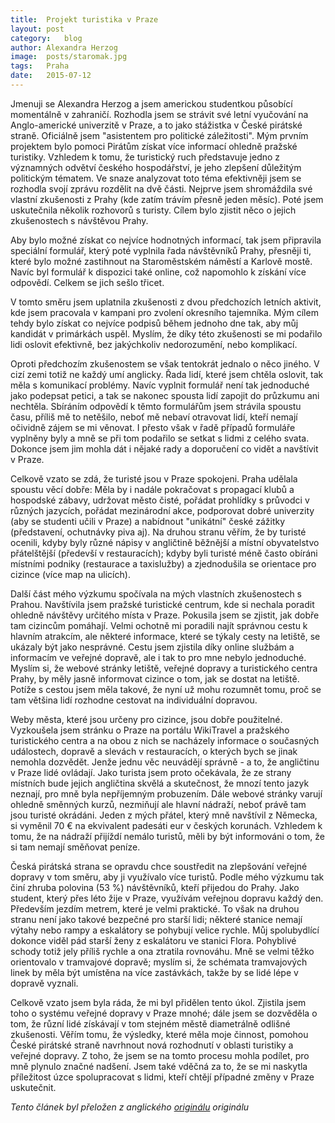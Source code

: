 ```yaml
---
title:	Projekt turistika v Praze
layout:	post
category:	blog
author:	Alexandra Herzog
image:	posts/staromak.jpg
tags:	Praha
date:	2015-07-12
---
```


Jmenuji se Alexandra Herzog a jsem americkou studentkou působící momentálně v zahraničí. Rozhodla jsem se strávit své letní vyučování na Anglo-americké univerzitě v Praze, a to jako stážistka v České pirátské straně. Oficiálně jsem "asistentem pro politické záležitosti". Mým prvním projektem bylo pomoci Pirátům získat více informací ohledně pražské turistiky. Vzhledem k tomu, že turistický ruch představuje jedno z významných odvětví českého hospodářství, je jeho zlepšení důležitým politickým tématem. Ve snaze analyzovat toto téma efektivněji jsem se rozhodla svojí zprávu rozdělit na dvě části. Nejprve jsem shromáždila své vlastní zkušenosti z Prahy (kde zatím trávím přesně jeden měsíc). Poté jsem uskutečnila několik rozhovorů s turisty. Cílem bylo zjistit něco o jejich zkušenostech s návštěvou Prahy.

Aby bylo možné získat co nejvíce hodnotných informací, tak jsem připravila speciální formulář, který poté vyplnila řada návštěvníků Prahy, přesněji ti, které bylo možné zastihnout na Staroměstském náměstí a Karlově mostě. Navíc byl formulář k dispozici také online, což napomohlo k získání více odpovědí. Celkem se jich sešlo třicet.

V tomto směru jsem uplatnila zkušenosti z dvou předchozích letních aktivit, kde jsem pracovala v kampani pro zvolení okresního tajemníka. Mým cílem tehdy bylo získat co nejvíce podpisů během jednoho dne tak, aby můj kandidát v primárkách uspěl. Myslím, že díky této zkušenosti se mi podařilo lidi oslovit efektivně, bez jakýchkoliv nedorozumění, nebo komplikací.

Oproti předchozím zkušenostem se však tentokrát jednalo o něco jiného. V cizí zemi totiž ne každý umí anglicky. Řada lidí, které jsem chtěla oslovit, tak měla s komunikací problémy. Navíc vyplnit formulář není tak jednoduché jako podepsat petici, a tak se nakonec spousta lidí zapojit do průzkumu ani nechtěla. Sbíráním odpovědí k těmto formulářům jsem strávila spoustu času, příliš mě to netěšilo, neboť mě nebaví otravovat lidí, kteří nemají očividně zájem se mi věnovat. I přesto však v řadě případů formuláře vyplněny byly a mně se při tom podařilo se setkat s lidmi z celého svata. Dokonce jsem jim mohla dát i nějaké rady a doporučení co vidět a navštívit v Praze.

Celkově vzato se zdá, že turisté jsou v Praze spokojeni. Praha udělala spoustu věcí dobře: Měla by i nadále pokračovat s propagací klubů a hospodské zábavy, udržovat město čisté, pořádat prohlídky s průvodci v různých jazycích, pořádat mezinárodní akce, podporovat dobré univerzity (aby se studenti učili v Praze) a nabídnout "unikátní" české zážitky (představení, ochutnávky piva aj). Na druhou stranu věřím, že by turisté ocenili, kdyby byly různé nápisy v angličtině běžnější a místní obyvatelstvo přátelštější (předevší v restauracích); kdyby byli turisté méně často obíráni místními podniky (restaurace a taxislužby) a zjednodušila se orientace pro cizince (více map na ulicích). 

Další část mého výzkumu spočívala na mých vlastních zkušenostech s Prahou. Navštívila jsem pražské turistické centrum, kde si nechala poradit ohledně návštěvy určitého místa v Praze. Pokusila jsem se zjistit, jak dobře tam cizincům pomáhají. Velmi ochotně mi poradili najít správnou cestu k hlavním atrakcím, ale některé informace, které se týkaly cesty na letiště, se ukázaly být jako nesprávné. Cestu jsem zjistila díky online službám a informacím ve veřejné dopravě, ale i tak to pro mne nebylo jednoduché. Myslím si, že webové stránky letiště, veřejné dopravy a turistického centra Prahy, by měly jasně informovat cizince o tom, jak se dostat na letiště. Potíže s cestou jsem měla takové, že nyní už mohu rozumnět tomu, proč se tam většina lidí rozhodne cestovat na individuální dopravou. 

Weby města, které jsou určeny pro cizince, jsou dobře použitelné. Vyzkoušela jsem stránku o Praze na portálu WikiTravel a pražského turistického centra a na obou z nich se nacházely informace o současných událostech, dopravě a slevách v restauracích, o kterých bych se jinak nemohla dozvědět. Jenže jednu věc neuvádějí správně - a to, že angličtinu v Praze lidé ovládají. Jako turista jsem proto očekávala, že ze strany místních bude jejich angličtina skvělá a skutečnost, že mnozí tento jazyk neznají, pro mně byla nepříjemným probuzením. Dále webové stránky varují ohledně směnných kurzů, nezmiňují ale hlavní nádraží, neboť právě tam jsou turisté okrádáni. Jeden z mých přátel, který mně navštívil z Německa, si vyměnil 70 € na ekvivalent padesáti eur v českých korunách. Vzhledem k tomu, že na nádraží přijíždí nemálo turistů, měli by být informováni o tom, že si tam nemají směňovat peníze. 

Česká pirátská strana se opravdu chce soustředit na zlepšování veřejné dopravy v tom směru, aby ji využívalo více turistů. Podle mého výzkumu tak činí zhruba polovina (53 %) návštěvníků, kteří přijedou do Prahy. Jako student, který přes léto žije v Praze, využívám veřejnou dopravu každý den. Především jezdím metrem, které je velmi praktické. To však na druhou stranu není jako takové bezpečné pro starší lidi; některé stanice nemají výtahy nebo rampy a eskalátory se pohybují velice rychle. Můj spolubydlící dokonce viděl pád starší ženy z eskalátoru ve stanici Flora. Pohyblivé schody totiž jely příliš rychle a ona ztratila rovnováhu. Mně se velmi těžko orientovalo v tramvajové dopravě; myslím si, že schémata tramvajových linek by měla být umístěna na více zastávkách, takže by se lidé lépe v dopravě vyznali.

Celkově vzato jsem byla ráda, že mi byl přidělen tento úkol. Zjistila jsem toho o systému veřejné dopravy v Praze mnohé; dále jsem se dozvěděla o tom, že různí lidé získávají v tom stejném městě diametrálně odlišné zkušenosti. Věřím tomu, že výsledky, které měla moje činnost, pomohou České pirátské straně navrhnout nová rozhodnutí v oblasti turistiky a veřejné dopravy. Z toho, že jsem se na tomto procesu mohla podílet, pro mně plynulo značné nadšení. Jsem také vděčná za to, že se mi naskytla příležitost úzce spolupracovat s lidmi, kteří chtějí případné změny v Praze uskutečnit. 

*Tento článek byl přeložen z anglického [originálu](/assets/docx/alex.docx) originálu* 


